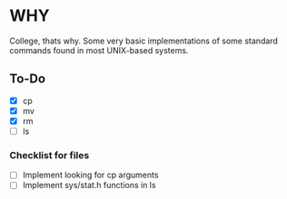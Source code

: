 # WHY

College, thats why. Some very basic implementations of some standard commands found in most UNIX-based systems.

## To-Do

- [X] cp
- [X] mv
- [X] rm
- [ ] ls

### Checklist for files

- [ ] Implement looking for cp arguments
- [ ] Implement sys/stat.h functions in ls
